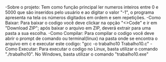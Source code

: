 -Sobre o projeto: Tem como função principal ler numeros inteiros entre 0 e 5000 que são inseridos pelo usuário e ao digitar o valor "-1", o programa apresenta na tela os números digitados em ordem e sem repetições.
-Como Baixar: Para baixar o codigo você deve clickar na opção "<>Code" e ir em "Download ZIP"; após baixar o arquivo em ZIP, deverá extrair para uma pasta a sua escolha.
-Como Compilar: Para compilar o codigo você deve abrir o prompt de comando ou terminal(linux) na pasta onde se encontra o arquivo em c e executar este codigo: "gcc -o trabalho10 Trabalho10.c"
-Como Executar: Para executar o codigo no Linux, basta utilizar o comando "./trabalho10". No Windows, basta utilizar o comando "trabalho10.exe"
